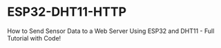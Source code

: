 # ESP32-DHT11-HTTP
How to Send Sensor Data to a Web Server Using ESP32 and DHT11 - Full Tutorial with Code!
